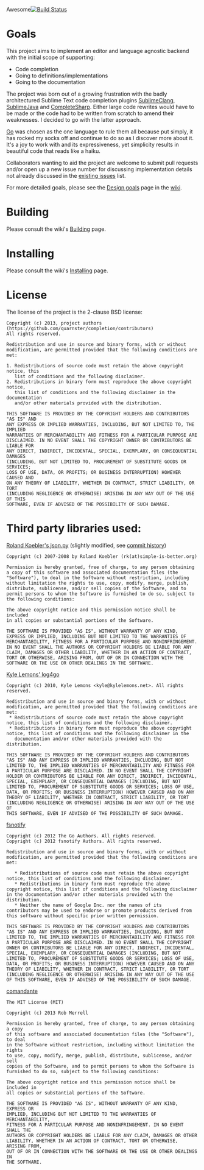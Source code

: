 Awesome[![Build Status](https://travis-ci.org/quarnster/completion.png?branch=master)](https://travis-ci.org/quarnster/completion)
# Goals

This project aims to implement an editor and language agnostic backend with the initial
scope of supporting:

* Code completion
* Going to definitions/implementations
* Going to the documentation

The project was born out of a growing frustration with the badly architectured Sublime Text
code completion plugins [SublimeClang](https://github.com/quarnster/SublimeClang),
[SublimeJava](https://github.com/quarnster/SublimeJava) and
[CompleteSharp](https://github.com/quarnster/CompleteSharp). Either large code rewrites
would have to be made or the code had to be written from scratch to amend their
weaknesses. I decided to go with the latter approach.

[Go](http://golang.org/) was chosen as the one language to rule them all because put
simply, it has rocked my socks off and continue to do so as I discover more about it.
It's a joy to work with and its expressiveness, yet simplicity results in beautiful
code that reads like a haiku.

Collaborators wanting to aid the project are welcome to submit pull requests and/or
open up a new issue number for discussing implementation details not already discussed
in the [existing issues](https://github.com/quarnster/completion/issues?state=open) list.

For more detailed goals, please see the [Design goals](https://github.com/quarnster/completion/wiki/Design-goals) page in the [wiki](https://github.com/quarnster/completion/wiki/_pages).

# Building

Please consult the wiki's [Building](https://github.com/quarnster/completion/wiki/Building) page.

# Installing

Please consult the wiki's [Installing](https://github.com/quarnster/completion/wiki/Installing) page.

# License

The license of the project is the 2-clause BSD license:

```
Copyright (c) 2013, project authors (https://github.com/quarnster/completion/contributors)
All rights reserved.

Redistribution and use in source and binary forms, with or without
modification, are permitted provided that the following conditions are met:

1. Redistributions of source code must retain the above copyright notice, this
   list of conditions and the following disclaimer.
2. Redistributions in binary form must reproduce the above copyright notice,
   this list of conditions and the following disclaimer in the documentation
   and/or other materials provided with the distribution.

THIS SOFTWARE IS PROVIDED BY THE COPYRIGHT HOLDERS AND CONTRIBUTORS "AS IS" AND
ANY EXPRESS OR IMPLIED WARRANTIES, INCLUDING, BUT NOT LIMITED TO, THE IMPLIED
WARRANTIES OF MERCHANTABILITY AND FITNESS FOR A PARTICULAR PURPOSE ARE
DISCLAIMED. IN NO EVENT SHALL THE COPYRIGHT OWNER OR CONTRIBUTORS BE LIABLE FOR
ANY DIRECT, INDIRECT, INCIDENTAL, SPECIAL, EXEMPLARY, OR CONSEQUENTIAL DAMAGES
(INCLUDING, BUT NOT LIMITED TO, PROCUREMENT OF SUBSTITUTE GOODS OR SERVICES;
LOSS OF USE, DATA, OR PROFITS; OR BUSINESS INTERRUPTION) HOWEVER CAUSED AND
ON ANY THEORY OF LIABILITY, WHETHER IN CONTRACT, STRICT LIABILITY, OR TORT
(INCLUDING NEGLIGENCE OR OTHERWISE) ARISING IN ANY WAY OUT OF THE USE OF THIS
SOFTWARE, EVEN IF ADVISED OF THE POSSIBILITY OF SUCH DAMAGE.
```

# Third party libraries used:

[Roland Koebler's json.py](http://www.simple-is-better.org/rpc/) (slightly modified, see [commit history](https://github.com/quarnster/completion/commits/master/3rdparty/jsonrpc.py))
```
Copyright (c) 2007-2008 by Roland Koebler (rk(at)simple-is-better.org)

Permission is hereby granted, free of charge, to any person obtaining
a copy of this software and associated documentation files (the
"Software"), to deal in the Software without restriction, including
without limitation the rights to use, copy, modify, merge, publish,
distribute, sublicense, and/or sell copies of the Software, and to
permit persons to whom the Software is furnished to do so, subject to
the following conditions:

The above copyright notice and this permission notice shall be included
in all copies or substantial portions of the Software.

THE SOFTWARE IS PROVIDED "AS IS", WITHOUT WARRANTY OF ANY KIND,
EXPRESS OR IMPLIED, INCLUDING BUT NOT LIMITED TO THE WARRANTIES OF
MERCHANTABILITY, FITNESS FOR A PARTICULAR PURPOSE AND NONINFRINGEMENT.
IN NO EVENT SHALL THE AUTHORS OR COPYRIGHT HOLDERS BE LIABLE FOR ANY
CLAIM, DAMAGES OR OTHER LIABILITY, WHETHER IN AN ACTION OF CONTRACT,
TORT OR OTHERWISE, ARISING FROM, OUT OF OR IN CONNECTION WITH THE
SOFTWARE OR THE USE OR OTHER DEALINGS IN THE SOFTWARE.
```

[Kyle Lemons' log4go](https://code.google.com/p/log4go/)
```
Copyright (c) 2010, Kyle Lemons <kyle@kylelemons.net>. All rights reserved.

Redistribution and use in source and binary forms, with or without modification, are permitted provided that the following conditions are met:
 * Redistributions of source code must retain the above copyright notice, this list of conditions and the following disclaimer.
 * Redistributions in binary form must reproduce the above copyright notice, this list of conditions and the following disclaimer in the
   documentation and/or other materials provided with the distribution.

THIS SOFTWARE IS PROVIDED BY THE COPYRIGHT HOLDERS AND CONTRIBUTORS "AS IS" AND ANY EXPRESS OR IMPLIED WARRANTIES, INCLUDING, BUT NOT
LIMITED TO, THE IMPLIED WARRANTIES OF MERCHANTABILITY AND FITNESS FOR A PARTICULAR PURPOSE ARE DISCLAIMED. IN NO EVENT SHALL THE COPYRIGHT
HOLDER OR CONTRIBUTORS BE LIABLE FOR ANY DIRECT, INDIRECT, INCIDENTAL, SPECIAL, EXEMPLARY, OR CONSEQUENTIAL DAMAGES (INCLUDING, BUT NOT
LIMITED TO, PROCUREMENT OF SUBSTITUTE GOODS OR SERVICES; LOSS OF USE, DATA, OR PROFITS; OR BUSINESS INTERRUPTION) HOWEVER CAUSED AND ON ANY
THEORY OF LIABILITY, WHETHER IN CONTRACT, STRICT LIABILITY, OR TORT (INCLUDING NEGLIGENCE OR OTHERWISE) ARISING IN ANY WAY OUT OF THE USE OF
THIS SOFTWARE, EVEN IF ADVISED OF THE POSSIBILITY OF SUCH DAMAGE.
```

[fsnotify](https://github.com/howeyc/fsnotify)
```
Copyright (c) 2012 The Go Authors. All rights reserved.
Copyright (c) 2012 fsnotify Authors. All rights reserved.

Redistribution and use in source and binary forms, with or without
modification, are permitted provided that the following conditions are
met:

   * Redistributions of source code must retain the above copyright
notice, this list of conditions and the following disclaimer.
   * Redistributions in binary form must reproduce the above
copyright notice, this list of conditions and the following disclaimer
in the documentation and/or other materials provided with the
distribution.
   * Neither the name of Google Inc. nor the names of its
contributors may be used to endorse or promote products derived from
this software without specific prior written permission.

THIS SOFTWARE IS PROVIDED BY THE COPYRIGHT HOLDERS AND CONTRIBUTORS
"AS IS" AND ANY EXPRESS OR IMPLIED WARRANTIES, INCLUDING, BUT NOT
LIMITED TO, THE IMPLIED WARRANTIES OF MERCHANTABILITY AND FITNESS FOR
A PARTICULAR PURPOSE ARE DISCLAIMED. IN NO EVENT SHALL THE COPYRIGHT
OWNER OR CONTRIBUTORS BE LIABLE FOR ANY DIRECT, INDIRECT, INCIDENTAL,
SPECIAL, EXEMPLARY, OR CONSEQUENTIAL DAMAGES (INCLUDING, BUT NOT
LIMITED TO, PROCUREMENT OF SUBSTITUTE GOODS OR SERVICES; LOSS OF USE,
DATA, OR PROFITS; OR BUSINESS INTERRUPTION) HOWEVER CAUSED AND ON ANY
THEORY OF LIABILITY, WHETHER IN CONTRACT, STRICT LIABILITY, OR TORT
(INCLUDING NEGLIGENCE OR OTHERWISE) ARISING IN ANY WAY OUT OF THE USE
OF THIS SOFTWARE, EVEN IF ADVISED OF THE POSSIBILITY OF SUCH DAMAGE.
```

[comandante](https://github.com/robmerrell/comandante)
```
The MIT License (MIT)

Copyright (c) 2013 Rob Merrell

Permission is hereby granted, free of charge, to any person obtaining a copy
of this software and associated documentation files (the "Software"), to deal
in the Software without restriction, including without limitation the rights
to use, copy, modify, merge, publish, distribute, sublicense, and/or sell
copies of the Software, and to permit persons to whom the Software is
furnished to do so, subject to the following conditions:

The above copyright notice and this permission notice shall be included in
all copies or substantial portions of the Software.

THE SOFTWARE IS PROVIDED "AS IS", WITHOUT WARRANTY OF ANY KIND, EXPRESS OR
IMPLIED, INCLUDING BUT NOT LIMITED TO THE WARRANTIES OF MERCHANTABILITY,
FITNESS FOR A PARTICULAR PURPOSE AND NONINFRINGEMENT. IN NO EVENT SHALL THE
AUTHORS OR COPYRIGHT HOLDERS BE LIABLE FOR ANY CLAIM, DAMAGES OR OTHER
LIABILITY, WHETHER IN AN ACTION OF CONTRACT, TORT OR OTHERWISE, ARISING FROM,
OUT OF OR IN CONNECTION WITH THE SOFTWARE OR THE USE OR OTHER DEALINGS IN
THE SOFTWARE.
```
